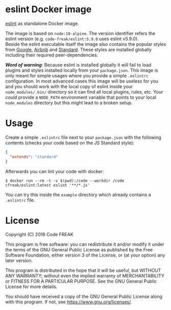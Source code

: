 eslint Docker image
===================

[eslint](https://eslint.org/) as standalone Docker image.

The image is based on `node:10-alpine`. The version identifier refers the
eslint version (e.g. `code-freak/eslint:5.9.0` uses eslint v5.9.0).  
Beside the eslint executable itself the image also contains the popular styles
from [Google](https://github.com/google/eslint-config-google), [Airbnb](https://github.com/airbnb/javascript) and [Standard](https://github.com/standard/standard).
These styles are installed globally including their required peer-dependencies.

***Word of warning***: Because eslint is installed globally it will fail to load
plugins and styles installed locally from your `package.json`. This image is only
meant for simple usages where you provide a simple `.eslintrc` configuration. In
most advanced cases this image will be useless for you and you should work with
the local copy of eslint inside your `node_modules/.bin/` directory so it can
find all local plugins, rules, etc. Your *could* provide a `NODE_PATH` environment
variable that points to your local `node_modules` directory but this might lead
to a broken setup.

# Usage
Create a simple `.eslintrc` file next to your `package.json` with the following
contents (checks your code based on the JS Standard style):
```json
{
  "extends": "standard"
}
```

Afterwards you can lint your code with docker:
```console
$ docker run --rm -t -v $(pwd):/code --workdir /code cfreak/eslint:latest eslint '**/*.js'
```

You can try this inside the `example` directory which already contains
a `.eslintrc` file.

# License
Copyright (C) 2018 Code FREAK

This program is free software: you can redistribute it and/or modify
it under the terms of the GNU General Public License as published by
the Free Software Foundation, either version 3 of the License, or
(at your option) any later version.

This program is distributed in the hope that it will be useful,
but WITHOUT ANY WARRANTY; without even the implied warranty of
MERCHANTABILITY or FITNESS FOR A PARTICULAR PURPOSE.  See the
GNU General Public License for more details.

You should have received a copy of the GNU General Public License
along with this program.  If not, see <https://www.gnu.org/licenses/>.
